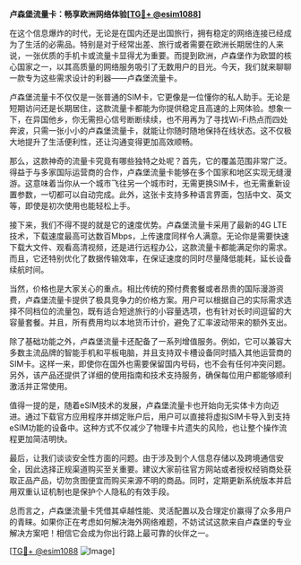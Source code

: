 **卢森堡流量卡：畅享欧洲网络体验[[TG💪+ @esim1088](https://t.me/s/esim1088)]**

在这个信息爆炸的时代，无论是在国内还是出国旅行，拥有稳定的网络连接已经成为了生活的必需品。特别是对于经常出差、旅行或者需要在欧洲长期居住的人来说，一张优质的手机卡或流量卡显得尤为重要。而提到欧洲，卢森堡作为欧盟的核心国家之一，以其高质量的网络服务吸引了无数用户的目光。今天，我们就来聊聊一款专为这些需求设计的利器——卢森堡流量卡。

卢森堡流量卡不仅仅是一张普通的SIM卡，它更像是一位懂你的私人助手。无论是短期访问还是长期居住，这款流量卡都能为你提供稳定且高速的上网体验。想象一下，在异国他乡，你无需担心信号断断续续，也不用再为了寻找Wi-Fi热点而四处奔波，只需一张小小的卢森堡流量卡，就能让你随时随地保持在线状态。这不仅极大地提升了生活便利性，还让沟通变得更加高效顺畅。

那么，这款神奇的流量卡究竟有哪些独特之处呢？首先，它的覆盖范围非常广泛。得益于与多家国际运营商的合作，卢森堡流量卡能够在多个国家和地区实现无缝漫游。这意味着当你从一个城市飞往另一个城市时，无需更换SIM卡，也无需重新设置参数，一切都可以自动完成。此外，这张卡支持多种语言界面，包括中文、英文等，即使是初次使用也能轻松上手。

接下来，我们不得不提的就是它的速度优势。卢森堡流量卡采用了最新的4G LTE技术，下载速度最高可达数百Mbps，上传速度同样令人满意。无论你是需要快速下载大文件、观看高清视频，还是进行远程办公，这款流量卡都能满足你的需求。而且，它还特别优化了数据传输效率，在保证速度的同时尽量降低能耗，延长设备续航时间。

当然，价格也是大家关心的重点。相比传统的预付费套餐或者昂贵的国际漫游资费，卢森堡流量卡提供了极具竞争力的价格方案。用户可以根据自己的实际需求选择不同档位的流量包，既有适合短途旅行的小容量选项，也有针对长时间逗留的大容量套餐。并且，所有费用均以本地货币计价，避免了汇率波动带来的额外支出。

除了基础功能之外，卢森堡流量卡还配备了一系列增值服务。例如，它可以兼容大多数主流品牌的智能手机和平板电脑，并且支持双卡槽设备同时插入其他运营商的SIM卡。这样一来，即使你在国外也需要保留国内号码，也不会有任何冲突问题。另外，该产品还提供了详细的使用指南和技术支持服务，确保每位用户都能够顺利激活并正常使用。

值得一提的是，随着eSIM技术的发展，卢森堡流量卡也开始向无实体卡方向迈进。通过下载官方应用程序并绑定账户后，用户可以直接将虚拟SIM卡导入到支持eSIM功能的设备中。这种方式不仅减少了物理卡片遗失的风险，也让整个操作流程更加简洁明快。

最后，让我们谈谈安全性方面的问题。由于涉及到个人信息存储以及跨境通信安全，因此选择正规渠道购买至关重要。建议大家前往官方网站或者授权经销商处获取正品产品，切勿贪图便宜而购买来源不明的商品。同时，定期更新系统版本并启用双重认证机制也是保护个人隐私的有效手段。

总而言之，卢森堡流量卡凭借其卓越性能、灵活配置以及合理定价赢得了众多用户的青睐。如果你正在考虑如何解决海外网络难题，不妨试试这款来自卢森堡的专业解决方案吧！相信它会成为你出行路上最可靠的伙伴之一。

[[TG💪+ @esim1088](https://t.me/s/esim1088) ![Image](https://i.postimg.cc/4NQfJmqS/Snipaste-2025-05-13-00-14-12.png)]